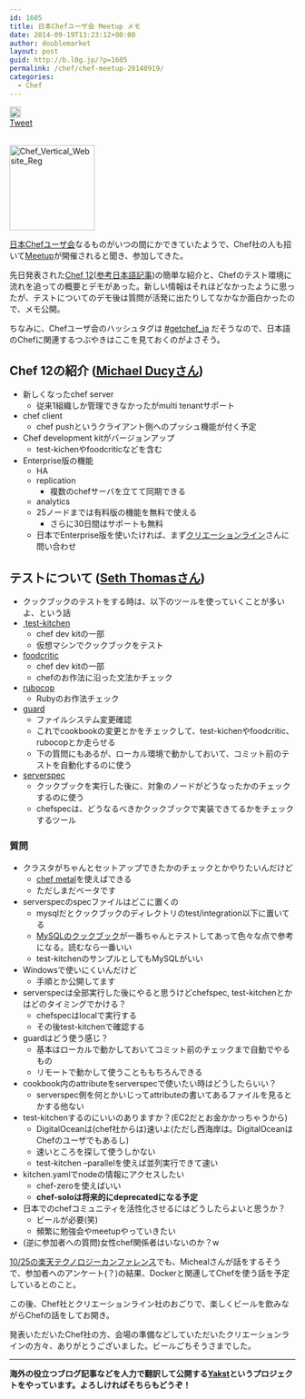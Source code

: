 ```yaml
---
id: 1605
title: 日本Chefユーザ会 Meetup メモ
date: 2014-09-19T13:23:12+00:00
author: doublemarket
layout: post
guid: http://b.l0g.jp/?p=1605
permalink: /chef/chef-meetup-20140919/
categories:
  - Chef
---
```

<div class='wp_social_bookmarking_light'>
  <div class="wsbl_hatena_button">
    <a href="http://b.hatena.ne.jp/entry/http://b.l0g.jp/chef/chef-meetup-20140919/" class="hatena-bookmark-button" data-hatena-bookmark-title="日本Chefユーザ会 Meetup メモ" data-hatena-bookmark-layout="standard" title="このエントリーをはてなブックマークに追加"> <img src="//b.hatena.ne.jp/images/entry-button/button-only@2x.png" alt="このエントリーをはてなブックマークに追加" width="20" height="20" style="border: none;" /></a>
  </div>
  
  <div class="wsbl_facebook_like">
    <div id="fb-root">
    </div><fb:like href="http://b.l0g.jp/chef/chef-meetup-20140919/" layout="button_count" action="like" width="100" share="false" show_faces="false" ></fb:like>
  </div>
  
  <div class="wsbl_twitter">
    <a href="https://twitter.com/share" class="twitter-share-button"{count} data-url="http://b.l0g.jp/chef/chef-meetup-20140919/" data-text="日本Chefユーザ会 Meetup メモ" data-via="dblmkt " data-lang="ja">Tweet</a>
  </div>
  
  <div class="wsbl_google_plus_one">
    <g:plusone size="medium" annotation="none" href="http://b.l0g.jp/chef/chef-meetup-20140919/" ></g:plusone>
  </div>
</div>

<br class='wp_social_bookmarking_light_clear' />

<a href="https://www.getchef.com/" target="_blank"><img class="alignnone wp-image-1613 size-thumbnail" src="http://b.l0g.jp/wp-content/uploads/2014/09/Chef_Vertical_Website_Reg-150x150.png" alt="Chef_Vertical_Website_Reg" width="150" height="150" srcset="http://b.l0g.jp/wp-content/uploads/2014/09/Chef_Vertical_Website_Reg-150x150.png 150w, http://b.l0g.jp/wp-content/uploads/2014/09/Chef_Vertical_Website_Reg-144x144.png 144w" sizes="(max-width: 150px) 100vw, 150px" /></a>

<a title="日本Chefユーザ会" href="https://www.facebook.com/groups/272530339574523/" target="_blank">日本Chefユーザ会</a>なるものがいつの間にかできていたようで、Chef社の人も招いて<a title="日本Chefユーザー会主催のMeet up!" href="http://connpass.com/event/8605/" target="_blank">Meetup</a>が開催されると聞き、参加してきた。

先日発表された<a title="Chef Releases Chef 12 to Power DevOps Practices in the Enterprise" href="https://www.getchef.com/blog/2014/09/08/chef-releases-chef-12-to-power-devops-practices-in-the-enterprise/" target="_blank">Chef 12</a>(<a title="Chef 12がリリース。商用版とオープンソース版の一本化で25ノードまで無償に。Docker対応、VMware vSphere、Microsoft Azureにも対応" href="http://www.publickey1.jp/blog/14/chef_1225dockervmware_vspheremicrosoft_azure.html" target="_blank">参考日本語記事</a>)の簡単な紹介と、Chefのテスト環境に流れを追っての概要とデモがあった。新しい情報はそれほどなかったように思ったが、テストについてのデモ後は質問が活発に出たりしてなかなか面白かったので、メモ公開。

ちなみに、Chefユーザ会のハッシュタグは [#getchef_ja](https://twitter.com/search?src=typd&q=%23getchef_ja) だそうなので、日本語のChefに関連するつぶやきはここを見ておくのがよさそう。

## Chef 12の紹介 (<a href="https://twitter.com/mfdii" target="_blank">Michael Ducyさん</a>)

  * 新しくなったchef server 
      * 従来1組織しか管理できなかったがmulti tenantサポート
  * chef client 
      * chef pushというクライアント側へのプッシュ機能が付く予定
  * Chef development kitがバージョンアップ 
      * test-kichenやfoodcriticなどを含む
  * Enterprise版の機能 
      * HA
      * replication 
          * 複数のchefサーバを立てて同期できる
      * analytics
      * 25ノードまでは有料版の機能を無料で使える 
          * さらに30日間はサポートも無料
      * 日本でEnterprise版を使いたければ、まず<a title="クリエーションライン" href="http://www.creationline.com/" target="_blank">クリエーションライン</a>さんに問い合わせ

## テストについて (<a href="https://twitter.com/cheeseplus" target="_blank">Seth Thomasさん</a>)

  * クックブックのテストをする時は、以下のツールを使っていくことが多いよ、という話
  * <a href="http://kitchen.ci/" target="_blank"> test-kitchen</a> 
      * chef dev kitの一部
      * 仮想マシンでクックブックをテスト
  * <a href="http://acrmp.github.io/foodcritic/" target="_blank">foodcritic</a> 
      * chef dev kitの一部
      * chefのお作法に沿った文法かチェック
  * <a href="https://github.com/bbatsov/rubocop" target="_blank">rubocop</a> 
      * Rubyのお作法チェック
  * <a href="https://github.com/guard/guard" target="_blank">guard</a> 
      * ファイルシステム変更確認
      * これでcookbookの変更とかをチェックして、test-kichenやfoodcritic、rubocopとか走らせる
      * 下の質問にもあるが、ローカル環境で動かしておいて、コミット前のテストを自動化するのに使う
  * <a href="http://serverspec.org/" target="_blank">serverspec</a> 
      * クックブックを実行した後に、対象のノードがどうなったかのチェックするのに使う
      * chefspecは、どうなるべきかクックブックで実装できてるかをチェックするツール

### 質問

  * クラスタがちゃんとセットアップできたかのチェックとかやりたいんだけど 
      * [chef metal](https://github.com/opscode/chef-metal)を使えばできる
      * ただしまだベータです
  * serverspecのspecファイルはどこに置くの 
      * mysqlだとクックブックのディレクトリのtest/integration以下に置いてる
      * <a href="https://github.com/opscode-cookbooks/mysql" target="_blank">MySQLのクックブック</a>が一番ちゃんとテストしてあって色々な点で参考になる。読むなら一番いい
      * test-kitchenのサンプルとしてもMySQLがいい
  * Windowsで使いにくいんだけど 
      * 手順とか公開してます
  * serverspecは全部実行した後にやると思うけどchefspec, test-kitchenとかはどのタイミングでかける？ 
      * chefspecはlocalで実行する
      * その後test-kitchenで確認する
  * guardはどう使う感じ？ 
      * 基本はローカルで動かしておいてコミット前のチェックまで自動でやるもの
      * リモートで動かして使うことももちろんできる
  * cookbook内のattributeをserverspecで使いたい時はどうしたらいい？ 
      * serverspec側を何とかいじってattributeの書いてあるファイルを見るとかする他ない
  * test-kitchenするのにいいのありますか？(EC2だとお金かかっちゃうから) 
      * DigitalOceanは(chef社からは)速いよ(ただし西海岸は。DigitalOceanはChefのユーザでもあるし)
      * 速いところを探して使うしかない
      * test-kitchen &#8211;parallelを使えば並列実行できて速い
  * kitchen.yamlでnodeの情報にアクセスしたい 
      * chef-zeroを使えばいい
      * **chef-soloは将来的にdeprecatedになる予定**
  * 日本でのchefコミュニティを活性化させるにはどうしたらよいと思うか？ 
      * ビールが必要(笑)
      * 頻繁に勉強会やmeetupやっていきたい
  * (逆に参加者への質問)女性chef関係者はいないのか？w

<a href="http://tech.rakuten.co.jp/" target="_blank">10/25の楽天テクノロジーカンファレンス</a>でも、Michealさんが話をするそうで、参加者へのアンケート(？)の結果、Dockerと関連してChefを使う話を予定しているとのこと。

この後、Chef社とクリエーションライン社のおごりで、楽しくビールを飲みながらChefの話をしてお開き。

発表いただいたChef社の方、会場の準備などしていただいたクリエーションラインの方々、ありがとうございました。ビールごちそうさまでした。



* * *

**海外の役立つブログ記事などを人力で翻訳して公開する[Yakst](https://yakst.com/ja)というプロジェクトをやっています。よろしければそちらもどうぞ！**